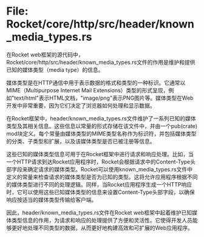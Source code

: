 # File: Rocket/core/http/src/header/known_media_types.rs

在Rocket web框架的源代码中，Rocket/core/http/src/header/known_media_types.rs文件的作用是维护和提供已知的媒体类型（media type）的信息。

媒体类型是在HTTP通信中用于表示数据的格式和类型的一种标识。它通常以MIME（Multipurpose Internet Mail Extensions）类型的形式呈现，例如"text/html"表示HTML文档，"image/png"表示PNG图片等。媒体类型在Web开发中非常重要，因为它们决定了浏览器如何处理和显示数据。

在Rocket框架中，header/known_media_types.rs文件维护了一系列已知的媒体类型及其相关信息。这些信息以常量的形式存储在该文件中，并由一个pub(crate) mod块定义。每个常量由媒体类型的MIME类型名称作为标识符，并包括媒体类型的分类、子类型和扩展，以及该媒体类型是否已被注册等信息。

这些已知的媒体类型信息可用于在Rocket框架中进行请求和响应处理。比如，当一个HTTP请求到达Rocket应用程序时，Rocket会根据请求中的Content-Type头部字段来确定请求的媒体类型。Rocket可以使用known_media_types.rs文件中定义的常量来检查请求的媒体类型是否为已知的类型。这将允许应用程序根据不同的媒体类型进行不同的处理逻辑。同样，当Rocket应用程序生成一个HTTP响应时，它可以使用这些已知媒体类型的信息来设置Content-Type头部字段，以确保响应按适当的媒体类型传输给客户端。

因此，header/known_media_types.rs文件在Rocket web框架中起着维护已知媒体类型信息的作用，为请求和响应的处理提供了方便和灵活性。它使得开发人员能够更好地处理不同类型的数据，从而更好地构建高效和可扩展的Web应用程序。

